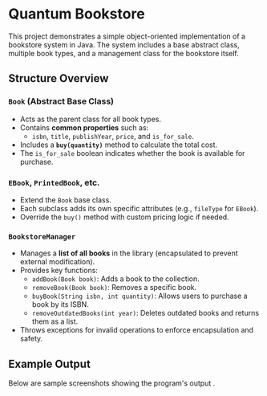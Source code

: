 #  Quantum Bookstore

This project demonstrates a simple object-oriented implementation of a bookstore system in Java. The system includes a base abstract class, multiple book types, and a management class for the bookstore itself.

##  Structure Overview

###  `Book` (Abstract Base Class)
- Acts as the parent class for all book types.
- Contains **common properties** such as:
  - `isbn`, `title`, `publishYear`, `price`, and `is_for_sale`.
- Includes a **`buy(quantity)`** method to calculate the total cost.
- The `is_for_sale` boolean indicates whether the book is available for purchase.

###  `EBook`, `PrintedBook`, etc.
- Extend the `Book` base class.
- Each subclass adds its own specific attributes (e.g., `fileType` for `EBook`).
- Override the `buy()` method with custom pricing logic if needed.

###  `BookstoreManager`
- Manages a **list of all books** in the library (encapsulated to prevent external modification).
- Provides key functions:
  - `addBook(Book book)`: Adds a book to the collection.
  - `removeBook(Book book)`: Removes a specific book.
  - `buyBook(String isbn, int quantity)`: Allows users to purchase a book by its ISBN.
  - `removeOutdatedBooks(int year)`: Deletes outdated books and returns them as a list.
- Throws exceptions for invalid operations to enforce encapsulation and safety.

##  Example Output
Below are sample screenshots showing the program's output .


